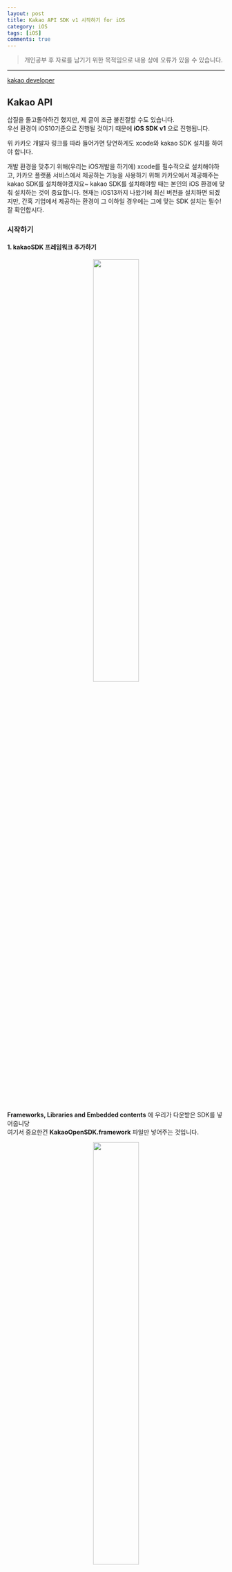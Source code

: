 ```yaml
---
layout: post
title: Kakao API SDK v1 시작하기 for iOS
category: iOS
tags: [iOS]
comments: true
---
```


> 개인공부 후 자료를 남기기 위한 목적임으로 내용 상에 오류가 있을 수 있습니다.    

<hr>

[kakao developer](https://developers.kakao.com/docs/latest/ko/getting-started/sdk-android-v1)


## Kakao API

삽질을 돌고돌아하긴 했지만, 제 글이 조금 불친절할 수도 있습니다.<br>
우선 환경이 iOS10기준으로 진행될 것이기 때문에 **iOS SDK v1** 으로 진행됩니다.

위 카카오 개발자 링크를 따라 들어가면 당연하게도 xcode와 kakao SDK 설치를 하여야 합니다.

개발 환경을 맞추기 위해(우리는 iOS개발을 하기에) xcode를 필수적으로 설치해야하고, 카카오 플랫폼 서비스에서 제공하는 기능을 사용하기 위해 카카오에서 제공해주는 kakao SDK를 설치해야겠지요~ kakao SDK를 설치해야할 때는 본인의 iOS 환경에 맞춰 설치하는 것이 중요합니다. 현재는 iOS13까지 나왔기에 최신 버전을 설치하면 되겠지만, 간혹 기업에서 제공하는 환경이 그 이하일 경우에는 그에 맞는 SDK 설치는 필수! 잘 확인합시다.


### 시작하기

#### 1. kakaoSDK 프레임워크 추가하기

<center>
<figure>
<img src="/assets/post-img/iOS/iOS2/37.png" alt="" width="50%">
</figure>
</center>

**Frameworks, Libraries and Embedded contents** 에 우리가 다운받은 SDK를 넣어줍니당<br>
여기서 중요한건 **KakaoOpenSDK.framework** 파일만 넣어주는 것입니다.

<center>
<figure>
<img src="/assets/post-img/iOS/iOS2/38.png" alt="" width="50%">
</figure>
</center>

이렇게 추가된 프레임워크가 잘 들어가져있는지 위 사진과 같이<br>
**[Target] > [build phase] > [Link Binary With Libraries]** 에서 확인해봅니다.

<center>
<figure>
<img src="/assets/post-img/iOS/iOS2/39.png" alt="" width="50%">
</figure>
</center>

그리고 Other Linker Flags에 "-all_load" 를 추가해야합니다. 이때 순서 및 주요한 부분은

1. [Target] > [Build settings]에 들어간다
2. [All] & [Combine]으로 체크되어있는지 확인하고(all로 체크되어있는지 확인하는 것이 중요)
3. 검색에 **other linker** 를 검색해
4. Other Linker Flags에 + 버튼을 눌러 **all_load** 추가해준다.


#### 2. 앱 등록하러 가기

[kakao developer 바로가기](https://developers.kakao.com/)

kakao developer로 들어가 로그인 후 내 어플리케이션 등록을 해줍니다. [내 어플리케이션] > [앱 만들기] 클릭!


<center>
<figure>
<img src="/assets/post-img/iOS/iOS2/40.png" alt="" width="50%">
</figure>
</center>

사진은 굳이 등록하지 않아도 되며(지금은) 앱 이름과 회사 이름만 등록해주면 된다. 그러면 아래와 같이 앱 키가 만들어진다.

<center>
<figure>
<img src="/assets/post-img/iOS/iOS2/41.png" alt="" width="50%">
</figure>
</center>

그리고 이제 중요한 것! 플랫폼을 추가해주어야 한다.

<center>
<figure>
<img src="/assets/post-img/iOS/iOS2/42.png" alt="" width="50%">
</figure>
</center>

플랫폼 설정하기 클릭! 우리는 iOS 플랫폼을 설정할 것이기 때문에 **iOS 플랫폼 설정하기** 클릭합니다.

<center>
<figure>
<img src="/assets/post-img/iOS/iOS2/43.png" alt="" width="50%">
</figure>
</center>

필수적으로 적어줘야하는 것은 번들 ID인데 여기에는 우리가 만든 프로젝트의 번들 ID를 적어주면 된다. <br>
번들ID가 무엇인지 모르겠다면 **[Target] > [General] > [Bundle identifier]** 에서 확인하면 된다.

그리고 이제 또 중요한 부분!

다시 우리 프로젝트 xcode로 돌아와 **URL types** 를 추가해준다.

<center>
<figure>
<img src="/assets/post-img/iOS/iOS2/44.png" alt="" width="50%">
</figure>
</center>

[Target] > [Info] > [URL types]에 들어가 위 사진처럼 설정해주는데 이떄 중요한 것은

<center>
<figure>
<img src="/assets/post-img/iOS/iOS2/45.png" alt="" width="50%">
</figure>
</center>

URL Schemes에 **kakao** 문자열을 붙인 뒤 카카오 앱 키를 적어줘야 한다는 것이다.<br>
그리고 중요한 것은 이때 이 카카오 앱 키라는 것이 우리가 kakao developer에서 어플리케이션 등록을 하면서 받은 **네이티브 앱 키** 라는 것이다. 따라서 **kakao<내 어플리케이션의 네이티브앱 키>** 를 적어주면 된다.

그리고 이제 info.plist로 간다.


<center>
<figure>
<img src="/assets/post-img/iOS/iOS2/46.png" alt="" width="50%">
</figure>
</center>

위 사진과 같이 **KAKAO_APP_KEY** 라는 키를 만들어 그 안에 밸류값으로 **네이티브 앱 키** 를 입력해준다.<br>
이때는 kakao 문자열을 붙이지 않아도 된다.

그리고... 아직 끝나지 않았다


#### 3. 화이트리스트 설정과 헤더파일 만들기

<center>
<figure>
<img src="/assets/post-img/iOS/iOS2/48.png" alt="" width="50%">
</figure>
</center>

info.plist를 [Open As] > [Source Code]로 열어준다. <br>
그리고 [kakao SDK 화이트리스트 설정](https://developers.kakao.com/docs/latest/ko/getting-started/sdk-ios-v1#white-list)으로 가서 해당 소스코드를 추가해준다.

<center>
<figure>
<img src="/assets/post-img/iOS/iOS2/49.png" alt="" width="50%">
</figure>
</center>

해당 스트링 값들을 추가해주면 되는데, 이때 처음 스트링값은 우리가 적어주었던 **kakao<네이티브앱 키>** 를 적어주면 된다.

그리고 이제 거의 마지막으로 다다르고 있는데! 이제 **bridge header** 를 만들어줍니다.

<center>
<figure>
<img src="/assets/post-img/iOS/iOS2/50.png" alt="" width="50%">
</figure>
</center>

말그대로 헤더 파일을 만들어주는 것이고 헤더파일을 만들었으면 <br>
[SDK Header 불러오기](https://developers.kakao.com/docs/latest/ko/getting-started/sdk-ios-v1#import) 해당 페이지에서 제공하는 소스코드를 복사붙여주기 해줍니다!


<center>
<figure>
<img src="/assets/post-img/iOS/iOS2/51.png" alt="" width="50%">
</figure>
</center>


그리고 최종적으로 [Target] > [Build Settings] > [Swfit Compiler] & [Objective-C Bridging Header]에서 브릿지헤더파일의 경로를 잡아줍니다! 이떄 에러가 날 수 있는데, 해당 에러의 이유는 우리가 헤더파일에 SDK의 경로를 설정해주었는데 해당 경로에 SDK 파일이 존재하지 않기 때문이다.

즉, 우리 프로젝트 내에 SDK 파일이 존재해야한다는 것이다.

<center>
<figure>
<img src="/assets/post-img/iOS/iOS2/52.png" alt="" width="50%">
</figure>
</center>

위 사진과 같이 헤더파일이 가리키고 있는 곳에 SDK 파일이 존재해야한다는 것이다. <br>
그러면 에러없이 빌드가 되는 것을 볼 수 있을 것이다!
